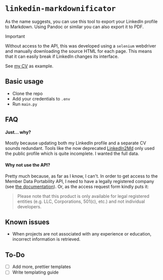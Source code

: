 # ```linkedin-markdownificator```
As the name suggests, you can use this tool to export your LinkedIn profile to Markdown. Using Pandoc or similar you can also export it to PDF.

>[!IMPORTANT]
> Without access to the API, this was developed using a ```selenium``` webdriver and manually downloading the source HTML for each page. This means that it can easily break if LinkedIn changes its interface.

See [my CV](https://github.com/rifusaki/linkedin-markdownificator/blob/main/examples/example-default.md) as example.

## Basic usage
- Clone the repo
- Add your credentials to ```.env```
- Run ```main.py```

## FAQ
#### Just... why?
Mostly because updating both my LinkedIn profile and a separate CV sounds redundant. Tools like the now deprecated [LinkedIn2Md](https://github.com/fkztw/linkedin2md) only used the public profile which is quite incomplete. I wanted the full data.

#### Why not use the API?
Pretty much because, as far as I know, I can't. In order to get access to the Member Data Portability API, I need to have a legally registered company (see [the documentation](https://learn.microsoft.com/en-us/linkedin/dma/member-data-portability/member-data-portability-3rd-party/)). Or, as the access request form kindly puts it:

>  Please note that this product is only available for legal registered entities (e.g. LLC, Corporations, 501(c), etc.) and not individual developers.

## Known issues
- When projects are not associated with any experience or education, incorrect information is retrieved.

## To-Do
- [ ] Add more, prettier templates
- [ ] Write templating guide
